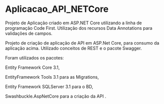 # Aplicacao_API_NETCore

Projeto de Aplicação criado em ASP.NET Core utilizando a linha de programação Code First.
Utilização dos recursos  Data Annotations para validações de campos.


Projeto de criação  de aplicação de API em ASP.Net Core, para consumo da aplicação acima.
Utilizado conceitos de REST e o pacote Swagger.


Foram utilizados os pacotes: 

Entity Framework Core 3.1,

EntityFramework Tools 3.1 para as Migrations,

Entity Framework SQLServer 3.1 para o BD,

Swashbuckle.AspNetCore para a criação da API .
